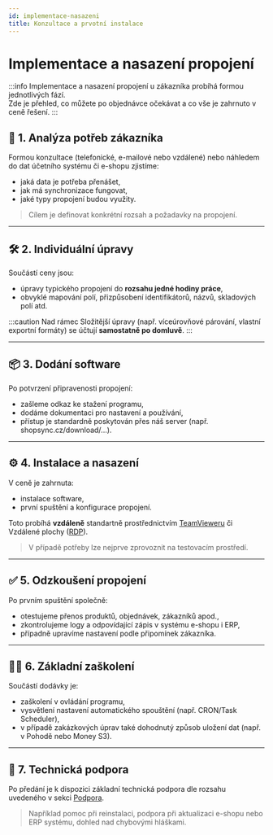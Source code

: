 ```yaml
---
id: implementace-nasazeni
title: Konzultace a prvotní instalace
---
```


# Implementace a nasazení propojení

:::info
Implementace a nasazení propojení u zákazníka probíhá formou jednotlivých fází.  
Zde je přehled, co můžete po objednávce očekávat a co vše je zahrnuto v ceně řešení.
:::

## 🧩 1. Analýza potřeb zákazníka

Formou konzultace (telefonické, e-mailové nebo vzdálené) nebo náhledem do dat účetního systému či e-shopu zjistíme:

- jaká data je potřeba přenášet,
- jak má synchronizace fungovat,
- jaké typy propojení budou využity.

> Cílem je definovat konkrétní rozsah a požadavky na propojení.

---

## 🛠️ 2. Individuální úpravy

Součástí ceny jsou:

- úpravy typického propojení do **rozsahu jedné hodiny práce**,
- obvyklé mapování polí, přizpůsobení identifikátorů, názvů, skladových polí atd.

:::caution Nad rámec
Složitější úpravy (např. víceúrovňové párování, vlastní exportní formáty) se účtují **samostatně po domluvě**.
:::

---

## 📦 3. Dodání software

Po potvrzení připravenosti propojení:

- zašleme odkaz ke stažení programu,
- dodáme dokumentaci pro nastavení a používání,
- přístup je standardně poskytován přes náš server (např. shopsync.cz/download/...).

---

## ⚙️ 4. Instalace a nasazení

V ceně je zahrnuta:

- instalace software,
- první spuštění a konfigurace propojení.

Toto probíhá **vzdáleně** standartně prostřednictvím [TeamVieweru](https://www.teamviewer.com/cs/download/windows/) či Vzdálené plochy ([RDP](https://support.microsoft.com/cs-cz/windows/jak-pou%C5%BE%C3%ADvat-vzd%C3%A1lenou-plochu-5fe128d5-8fb1-7a23-3b8a-41e636865e8c)).

> V případě potřeby lze nejprve zprovoznit na testovacím prostředí.

---

## ✅ 5. Odzkoušení propojení

Po prvním spuštění společně:

- otestujeme přenos produktů, objednávek, zákazníků apod.,
- zkontrolujeme logy a odpovídající zápis v systému e-shopu i ERP,
- případně upravíme nastavení podle připomínek zákazníka.

---

## 👨‍🏫 6. Základní zaškolení

Součástí dodávky je:

- zaškolení v ovládání programu,
- vysvětlení nastavení automatického spouštění (např. CRON/Task Scheduler),
- v případě zakázkových úprav také dohodnutý způsob uložení dat (např. v Pohodě nebo Money S3).

---

## 🛟 7. Technická podpora

Po předání je k dispozici základní technická podpora dle rozsahu uvedeného v sekci [Podpora](https://shopsync.cz/podpora.html).

> Například pomoc při reinstalaci, podpora při aktualizaci e-shopu nebo ERP systému, dohled nad chybovými hláškami.
